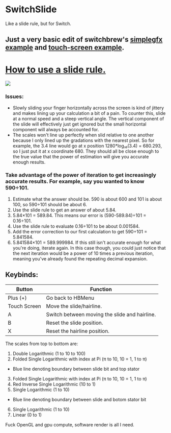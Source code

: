 # SwitchSlide
Like a slide rule, but for Switch.

## Just a very basic edit of switchbrew's [simplegfx example](https://github.com/switchbrew/switch-examples/blob/master/graphics/simplegfx/source/main.c) and [touch-screen example](https://github.com/switchbrew/switch-examples/blob/master/hid/touch-screen/source/main.c).

# [How to use a slide rule.](https://www.sliderulemuseum.com/SR_Class/OS-ISRM_SlideRuleSeminar.pdf)

![](https://user-images.githubusercontent.com/36782760/141604382-1a0f2fd2-ddb3-4785-abec-1b3125e6f2a6.png)

### Issues:
* Slowly sliding your finger horizontally across the screen is kind of jittery and makes lining up your calculation a bit of a pain. To counter this, slide at a normal speed and a steep vertical angle. The vertical component of the slide will effectively just get ignored but the small horizontal component will always be accounted for.
* The scales won't line up perfectly when slid relative to one another because I only lined up the gradations with the nearest pixel. So for example, the 3.4 line would go at x position 1280*log₁₀(3.4) = 680.293, so I just put it at x coordinate 680. They should all be close enough to the true value that the power of estimation will give you accurate enough results.

### Take advantage of the power of iteration to get increasingly accurate results. For example, say you wanted to know 590÷101.
1. Estimate what the answer should be. 590 is about 600 and 101 is about 100, so 590÷101 should be about 6.
2. Use the slide rule to get an answer of about 5.84.
3. 5.84×101 = 589.84. This means our error is (590-589.84)÷101 = 0.16÷101.
4. Use the slide rule to evaluate 0.16÷101 to be about 0.001584.
5. Add the error correction to our first calculation to get 590÷101 = 5.841584.
6. 5.841584×101 = 589.999984. If this still isn't accurate enough for what you're doing, iterate again. In this case though, you could just notice that the next iteration would be a power of 10 times a previous iteration, meaning you've already found the repeating decimal expansion.

## Keybinds:

Button | Function
-------- | --------
Plus (+) | Go back to HBMenu
Touch Screen | Move the slide/hairline.
A | Switch between moving the slide and hairline.
B | Reset the slide position.
X | Reset the hairline position.

The scales from top to bottom are:
1. Double Logarithmic (1 to 10 to 100)
2. Folded Single Logarithmic with index at Pi (π to 10, 10 = 1, 1 to π)
* Blue line denoting boundary between slide bit and top stator
3. Folded Single Logarithmic with index at Pi (π to 10, 10 = 1, 1 to π)
4. Red Inverse Single Logarithmic (10 to 1)
5. Single Logarithmic (1 to 10)
* Blue line denoting boundary between slide and botom stator bit
6. Single Logarithmic (1 to 10)
7. Linear (0 to 1)

Fuck OpenGL and gpu compute, software render is all I need.
